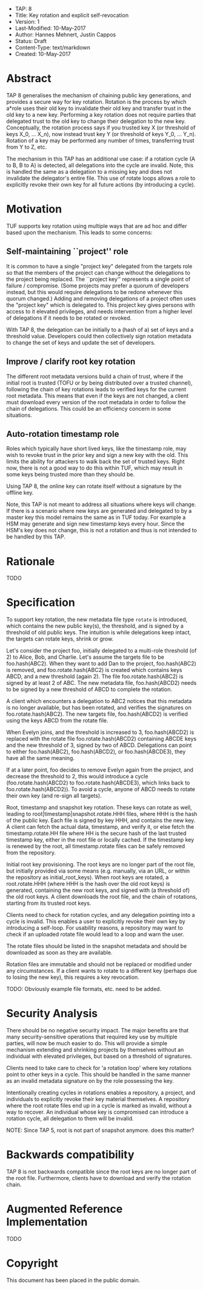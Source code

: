 * TAP: 8
* Title: Key rotation and explicit self-revocation
* Version: 1
* Last-Modified: 10-May-2017
* Author: Hannes Mehnert, Justin Cappos
* Status: Draft
* Content-Type: text/markdown
* Created: 10-May-2017


# Abstract

TAP 8 generalises the mechanism of chaining public key generations, and
provides a secure way for key rotation.  Rotation is the process by
which a*role uses their old key to invalidate their old key and transfer
trust in the old key to a new key.  Performing a key rotation does not
require parties that delegated trust to the old key to change their
delegation to the new key.  Conceptually, the rotation process says if
you trusted key X (or threshold of keys X_0, ... X_n), now instead trust
key Y (or threshold of keys Y_0, ... Y_n).  Rotation of a key may be
performed any number of times, transferring trust from Y to Z, etc.

The mechanism in this TAP has an additional use case:  if a rotation
cycle (A to B, B to A) is detected, all delegations into the cycle are
invalid.  Note, this is handled the same as a delegation to a missing key
and does not invalidate the delegator's entire file.  This use of rotate
loops allows a role to explicitly revoke their own key for all future 
actions (by introducing a cycle).  

# Motivation

TUF supports key rotation using multiple ways that are ad hoc and differ
based upon the mechanism.  This leads to some concerns:


## Self-maintaining ``project'' role

It is common to have a single "project key" delegated from the targets
role so that the members of the project can change without the
delegations to the project being replaced.  The ``project key''
represents a single point of failure / compromise.  (Some projects may
prefer a quorum of developers instead, but this would require
delegations to be redone whenever this quorum changed.) Adding and
removing delegations of a project often uses the "project key" which is
delegated to.  This project key gives persons with access to it elevated
privileges, and needs intervention from a higher level of delegations if
it needs to be rotated or revoked.

With TAP 8, the delegation can be initially to a (hash of a) set of keys
and a threshold value.  Developers could then collectively sign rotation
metadata to change the set of keys and update the set of developers.


## Improve / clarify root key rotation

The different root metadata versions build a chain of trust, where if
the initial root is trusted (TOFU or by being distributed over a trusted
channel), following the chain of key rotations leads to verified keys
for the current root metadata.  This means that even if the keys are not
changed, a client must download every version of the root metadata in
order to follow the chain of delegations.  This could be an efficiency
concern in some situations.


## Auto-rotation timestamp role

Roles which typically have short lived keys, like the timestamp role,
may wish to revoke trust in the prior key and sign a new key with the
old.  This limits the ability for attackers to walk back the set of
trusted keys.  Right now, there is not a good way to do this within TUF,
which may result in some keys being trusted more than they should be.


Using TAP 8, the online key can rotate itself without a signature by the
offline key.

Note, this TAP is not meant to address all situations where keys will
change.  If there is a scenario where new keys are generated and
delegated to by a master key this model remains the same as in TUF
today.  For example a HSM may generate and sign new timestamp keys every
hour.  Since the HSM's key does not change, this is not a rotation and
thus is not intended to be handled by this TAP.


# Rationale

TODO

# Specification

To support key rotation, the new metadata file type `rotate` is
introduced, which contains the new public key(s), the threshold, and is
signed by a threshold of old public keys.   The intuition is while
delegations keep intact, the targets can rotate keys, shrink or grow.

Let's consider the project foo, initially delegated to a multi-role
threshold (of 2) to Alice, Bob, and Charlie.  Let's assume the targets
file to be foo.hash(ABC2).  When they want to add Dan to the project,
foo.hash(ABC2) is removed, and foo.rotate.hash(ABC2) is created which
contains keys ABCD, and a new threshold (again 2).   The file
foo.rotate.hash(ABC2) is signed by at least 2 of ABC.  The new metadata
file, foo.hash(ABCD2) needs to be signed by a new threshold of ABCD to
complete the rotation.

A client which encounters a delegation to ABC2 notices that this
metadata is no longer available, but has been rotated, and verifies the
signatures on foo.rotate.hash(ABC2).  The new targets file,
foo.hash(ABCD2) is verified using the keys ABCD from the rotate file.

When Evelyn joins, and the threshold is increased to 3, foo.hash(ABCD2)
is replaced with the rotate file foo.rotate.hash(ABCD2) containing ABCDE
keys and the new threshold of 3, signed by two of ABCD.  Delegations can
point to either foo.hash(ABC2), foo.hash(ABCD2), or foo.hash(ABCDE3),
they have all the same meaning.

If at a later point, foo decides to remove Evelyn again from the
project, and decrease the threshold to 2, this would introduce a cycle
(foo.rotate.hash(ABCD2) to foo.rotate.hash(ABCDE3), which links back to
foo.rotate.hash(ABCD2)).  To avoid a cycle, anyone of ABCD needs to
rotate their own key (and re-sign all targets).

Root, timestamp and snapshot key rotation.  These keys can rotate as
well, leading to root|timestamp|snapshot.rotate.HHH files, where HHH is
the hash of the public key.   Each file is signed by key HHH, and
contains the new key.  A client can fetch the actual data, timestamp,
and verify it, or else fetch the timestamp.rotate.HH file where HH is
the secure hash of the last trusted timestamp key, either in the root
file or locally cached.  If the timestamp key is renewed by the root,
all timestamp.rotate files can be safely removed from the repository.

Initial root key provisioning.  The root keys are no longer part of the
root file, but initially provided via some means (e.g. manually, via an
URL, or within the repository as initial_root_keys).  When root keys are
rotated, a root.rotate.HHH (where HHH is the hash over the old root
keys) is generated, containing the new root keys, and signed with (a
threshold of) the old root keys.  A client downloads the root file, and
the chain of rotations, starting from its trusted root keys.

Clients need to check for rotation cycles, and any delegation pointing
into a cycle is invalid.  This enables a user to explicitly revoke their
own key by introducing a self-loop.  For usability reasons, a repository
may want to check if an uploaded rotate file would lead to a loop and
warn the user.

The rotate files should be listed in the snapshot metadata and should be
downloaded as soon as they are available.

Rotation files are immutable and should not be replaced or modified
under any circumstances.  If a client wants to rotate to a different key
(perhaps due to losing the new key), this requires a key revocation.

TODO: Obviously example file formats, etc. need to be added.

# Security Analysis

There should be no negative security impact.  The major benefits are 
that many security-sensitive operations that required key use by 
multiple parties, will now be much easier to do.  This will 
provide a simple mechanism extending and shrinking projects by
themselves without an individual with elevated privileges, but based 
on a threshold of signatures.

Clients need to take care to check for 'a rotation loop' where key
rotations point to other keys in a cycle.  This should be handled in the
same manner as an invalid metadata signature on by the role possessing
the key.

Intentionally creating cycles in rotations enables a repository, a
project, and individuals to explicitly revoke their key material
themselves.  A repository where the root rotate files end up in a cycle
is marked as invalid, without a way to recover.  An individual whose key
is compromised can introduce a rotation cycle, all delegation to them
will be invalid.

NOTE: Since TAP 5, root is not part of snapshot anymore. does this matter?

# Backwards compatibility

TAP 8 is not backwards compatible since the root keys are no longer part
of the root file.  Furthermore, clients have to download and verify the
rotation chain.

# Augmented Reference Implementation

TODO

# Copyright

This document has been placed in the public domain.
